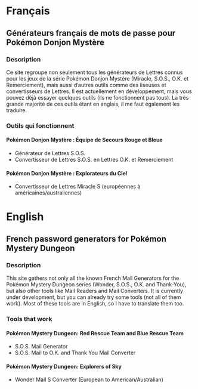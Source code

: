 # Français
## Générateurs français de mots de passe pour Pokémon Donjon Mystère
### Description
Ce site regroupe non seulement tous les générateurs de Lettres connus pour les jeux de la série Pokémon Donjon Mystère (Miracle, S.O.S., O.K. et Remerciement), mais aussi d’autres outils comme des liseuses et convertisseurs de Lettres. Il est actuellement en développement, mais vous pouvez déjà essayer quelques outils (ils ne fonctionnent pas tous). La très grande majorité de ces outils étant en anglais, il me faut également les traduire.

### Outils qui fonctionnent
#### Pokémon Donjon Mystère : Équipe de Secours Rouge et Bleue
* Générateur de Lettres S.O.S.
* Convertisseur de Lettres S.O.S. en Lettres O.K. et Remerciement

#### Pokémon Donjon Mystère : Explorateurs du Ciel
* Convertisseur de Lettres Miracle S (européennes à américaines/australiennes)


# English
## French password generators for Pokémon Mystery Dungeon
### Description
This site gathers not only all the known French Mail Generators for the Pokémon Mystery Dungeon series (Wonder, S.O.S., O.K. and Thank-You), but also other tools like Mail Readers and Mail Converters. It is currently under development, but you can already try some tools (not all of them work). Most of these tools are in English, so I have to translate them too.

### Tools that work
#### Pokémon Mystery Dungeon: Red Rescue Team and Blue Rescue Team
* S.O.S. Mail Generator
* S.O.S. Mail to O.K. and Thank You Mail Converter

#### Pokémon Mystery Dungeon: Explorers of Sky
* Wonder Mail S Converter (European to American/Australian)
